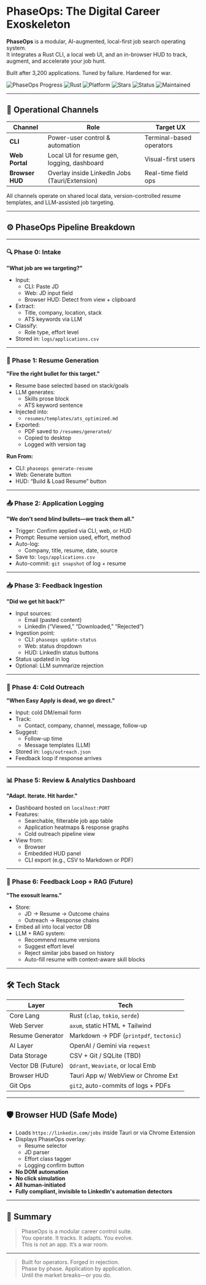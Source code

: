 # PhaseOps: The Digital Career Exoskeleton

**PhaseOps** is a modular, AI-augmented, local-first job search operating system.  
It integrates a Rust CLI, a local web UI, and an in-browser HUD to track, augment, and accelerate your job hunt.

Built after 3,200 applications. Tuned by failure. Hardened for war.

![PhaseOps Progress](https://img.shields.io/badge/Progress-14%25-brightgreen)
![Rust](https://img.shields.io/badge/Language-Rust-orange)
![Platform](https://img.shields.io/badge/Platform-CLI%20%7C%20Web%20%7C%20BrowserExtension-blue)
![Stars](https://img.shields.io/github/stars/adan-abdi/phaseops?style=social)
![Status](https://img.shields.io/badge/Status-in--Development-yellow)
![Maintained](https://img.shields.io/badge/Maintained-Yes-brightgreen)

---

## 🧬 Operational Channels

| Channel           | Role                                          | Target UX                |
|-------------------|-----------------------------------------------|--------------------------|
| **CLI**           | Power-user control & automation               | Terminal-based operators |
| **Web Portal**    | Local UI for resume gen, logging, dashboard   | Visual-first users       |
| **Browser HUD**   | Overlay inside LinkedIn Jobs (Tauri/Extension)| Real-time field ops      |

All channels operate on shared local data, version-controlled resume templates, and LLM-assisted job targeting.

---

## ⚙️ PhaseOps Pipeline Breakdown

---

### 🔍 Phase 0: Intake
**"What job are we targeting?"**

- Input:
  - CLI: Paste JD
  - Web: JD input field
  - Browser HUD: Detect from view + clipboard
- Extract:
  - Title, company, location, stack
  - ATS keywords via LLM
- Classify:
  - Role type, effort level
- Stored in: `logs/applications.csv`

---

### 🧠 Phase 1: Resume Generation
**"Fire the right bullet for this target."**

- Resume base selected based on stack/goals
- LLM generates:
  - Skills prose block
  - ATS keyword sentence
- Injected into:
  - `resumes/templates/ats_optimized.md`
- Exported:
  - PDF saved to `/resumes/generated/`
  - Copied to desktop
  - Logged with version tag

**Run From:**
- CLI: `phaseops generate-resume`
- Web: Generate button
- HUD: “Build & Load Resume” button

---

### 📤 Phase 2: Application Logging
**"We don't send blind bullets—we track them all."**

- Trigger: Confirm applied via CLI, web, or HUD
- Prompt: Resume version used, effort, method
- Auto-log:
  - Company, title, resume, date, source
- Save to: `logs/applications.csv`
- Auto-commit: `git snapshot` of log + resume

---

### 📥 Phase 3: Feedback Ingestion
**"Did we get hit back?"**

- Input sources:
  - Email (pasted content)
  - LinkedIn (“Viewed,” “Downloaded,” “Rejected”)
- Ingestion point:
  - CLI: `phaseops update-status`
  - Web: status dropdown
  - HUD: LinkedIn status buttons
- Status updated in log
- Optional: LLM summarize rejection

---

### 🧊 Phase 4: Cold Outreach
**"When Easy Apply is dead, we go direct."**

- Input: cold DM/email form
- Track:
  - Contact, company, channel, message, follow-up
- Suggest:
  - Follow-up time
  - Message templates (LLM)
- Stored in: `logs/outreach.json`
- Feedback loop if response arrives

---

### 📊 Phase 5: Review & Analytics Dashboard
**"Adapt. Iterate. Hit harder."**

- Dashboard hosted on `localhost:PORT`
- Features:
  - Searchable, filterable job app table
  - Application heatmaps & response graphs
  - Cold outreach pipeline view
- View from:
  - Browser
  - Embedded HUD panel
  - CLI export (e.g., CSV to Markdown or PDF)

---

### 🤖 Phase 6: Feedback Loop + RAG (Future)
**"The exosuit learns."**

- Store:
  - JD → Resume → Outcome chains
  - Outreach → Response chains
- Embed all into local vector DB
- LLM + RAG system:
  - Recommend resume versions
  - Suggest effort level
  - Reject similar jobs based on history
  - Auto-fill resume with context-aware skill blocks

---

## 🛠️ Tech Stack

| Layer              | Tech                               |
|--------------------|------------------------------------|
| Core Lang          | Rust (`clap`, `tokio`, `serde`)    |
| Web Server         | `axum`, static HTML + Tailwind     |
| Resume Generator   | Markdown → PDF (`printpdf`, `tectonic`) |
| AI Layer           | OpenAI / Gemini via `reqwest`      |
| Data Storage       | CSV + Git / SQLite (TBD)           |
| Vector DB (Future) | `Qdrant`, `Weaviate`, or local Emb |
| Browser HUD        | Tauri App w/ WebView or Chrome Ext |
| Git Ops            | `git2`, auto-commits of logs + PDFs|

---

## 🛡️ Browser HUD (Safe Mode)

- Loads `https://linkedin.com/jobs` inside Tauri or via Chrome Extension
- Displays PhaseOps overlay:
  - Resume selector
  - JD parser
  - Effort class tagger
  - Logging confirm button
- **No DOM automation**
- **No click simulation**
- **All human-initiated**
- **Fully compliant, invisible to LinkedIn's automation detectors**

---

## 🧠 Summary

> PhaseOps is a modular career control suite.  
> You operate. It tracks. It adapts. You evolve.  
> This is not an app. It’s a war room.

---

> Built for operators. Forged in rejection.  
> Phase by phase. Application by application.  
> Until the market breaks—or you do.
